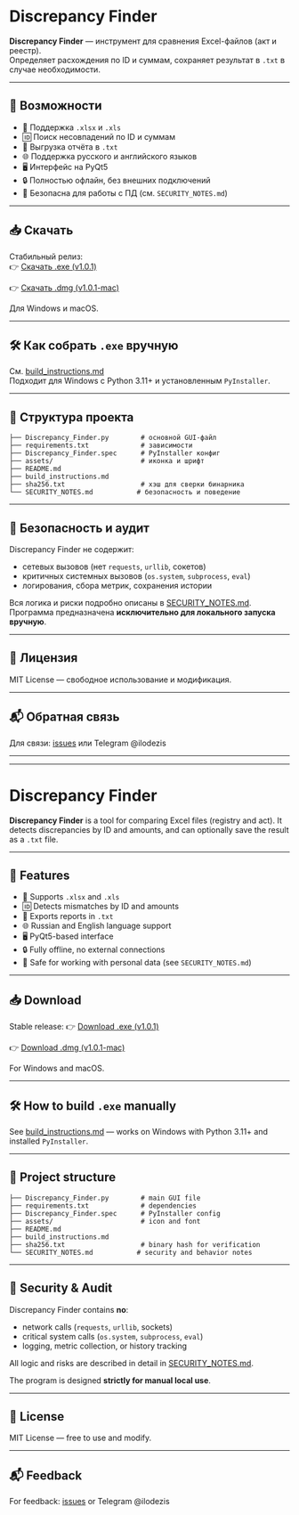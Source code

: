 # Discrepancy Finder

**Discrepancy Finder** — инструмент для сравнения Excel-файлов (акт и реестр).  
Определяет расхождения по ID и суммам, сохраняет результат в `.txt` в случае необходимости.

---

## 🔧 Возможности

- 📂 Поддержка `.xlsx` и `.xls`
- 🆔 Поиск несовпадений по ID и суммам
- 💾 Выгрузка отчёта в `.txt`
- 🌐 Поддержка русского и английского языков
- 🖥️ Интерфейс на PyQt5
- 🔒 Полностью офлайн, без внешних подключений
- 🪪 Безопасна для работы с ПД (см. `SECURITY_NOTES.md`)

---

## 📥 Скачать

Стабильный релиз:  
👉 [Скачать .exe (v1.0.1)](https://github.com/ilodezis/discrepancy-finder/releases/tag/v1.0.1)

👉 [Скачать .dmg (v1.0.1-mac)](https://github.com/ilodezis/discrepancy-finder/releases/tag/v.1.0.1-mac)

Для Windows и macOS. 

---

## 🛠️ Как собрать `.exe` вручную

См. [build_instructions.md](build_instructions.md)  
Подходит для Windows с Python 3.11+ и установленным `PyInstaller`.

---

## 🧾 Структура проекта

```plaintext
├── Discrepancy_Finder.py        # основной GUI-файл
├── requirements.txt             # зависимости
├── Discrepancy_Finder.spec      # PyInstaller конфиг
├── assets/                      # иконка и шрифт
├── README.md
├── build_instructions.md
├── sha256.txt                   # хэш для сверки бинарника
└── SECURITY_NOTES.md           # безопасность и поведение
````

---

## 🔐 Безопасность и аудит

Discrepancy Finder не содержит:

* сетевых вызовов (нет `requests`, `urllib`, сокетов)
* критичных системных вызовов (`os.system`, `subprocess`, `eval`)
* логирования, сбора метрик, сохранения истории

Вся логика и риски подробно описаны в [SECURITY\_NOTES.md](SECURITY_NOTES.md).
Программа предназначена **исключительно для локального запуска вручную**.

---

## 📄 Лицензия

MIT License — свободное использование и модификация.

---

## 📬 Обратная связь

Для связи: [issues](https://github.com/ilodezis/discrepancy-finder/issues) или Telegram @ilodezis

---
---

# Discrepancy Finder

**Discrepancy Finder** is a tool for comparing Excel files (registry and act).
It detects discrepancies by ID and amounts, and can optionally save the result as a `.txt` file.

---

## 🔧 Features

* 📂 Supports `.xlsx` and `.xls`
* 🆔 Detects mismatches by ID and amounts
* 💾 Exports reports in `.txt`
* 🌐 Russian and English language support
* 🖥️ PyQt5-based interface
* 🔒 Fully offline, no external connections
* 🪪 Safe for working with personal data (see `SECURITY_NOTES.md`)

---

## 📥 Download

Stable release:
👉 [Download .exe (v1.0.1)](https://github.com/ilodezis/discrepancy-finder/releases/tag/v1.0.1)

👉 [Download .dmg (v1.0.1-mac)](https://github.com/ilodezis/discrepancy-finder/releases/tag/v.1.0.1-mac)

For Windows and macOS.

---

## 🛠️ How to build `.exe` manually

See [build\_instructions.md](build_instructions.md) — works on Windows with Python 3.11+ and installed `PyInstaller`.

---

## 🧾 Project structure

```plaintext
├── Discrepancy_Finder.py        # main GUI file
├── requirements.txt             # dependencies
├── Discrepancy_Finder.spec      # PyInstaller config
├── assets/                      # icon and font
├── README.md
├── build_instructions.md
├── sha256.txt                   # binary hash for verification
└── SECURITY_NOTES.md           # security and behavior notes
```

---

## 🔐 Security & Audit

Discrepancy Finder contains **no**:

* network calls (`requests`, `urllib`, sockets)
* critical system calls (`os.system`, `subprocess`, `eval`)
* logging, metric collection, or history tracking

All logic and risks are described in detail in [SECURITY\_NOTES.md](SECURITY_NOTES.md).

The program is designed **strictly for manual local use**.

---

## 📄 License

MIT License — free to use and modify.

---

## 📬 Feedback

For feedback: [issues](https://github.com/ilodezis/discrepancy-finder/issues) or Telegram @ilodezis

